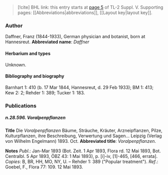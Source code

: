 > [!cite] BHL link: this entry starts at [page 5](https://www.biodiversitylibrary.org/page/33259051) of TL-2 Suppl. V.
> Supporting pages: [[Abbreviations|abbreviations]], [[Layout key|layout key]].

### Author

Daffner, Franz (1844-1933), German physician and botanist, born at Hannesreut. 
**Abbreviated name**: *Daffner*

#### Herbarium and types

Unknown.

#### Bibliography and biography

Barnhart 1: 410 (b. 17 Mar 1844, Hannesreut, d. 29 Feb 1933); BM 1: 413; Kew 2: 2; Rehder 1: 389; Tucker 1: 183.

### Publications

##### n.28.596. Voralpenpflanzen

**Title**
Die *Voralpenpflanzen* Bäume, Sträuche, Kräuter, Arzneipflanzen, Pilze, Kulturpflanzen, ihre Beschreibung, Verwertung und Sagen... Leipzig (Verlag von Wilhelm Engelmann) 1893. Oct.
**Abbreviated title**: *Voralpenpflanzen*.

**Notes**
*Publ*.: Jan-Mar 1893 (Bot. Zeit. 1 Apr 1893, Flora rd. 12 Mai 1893, Bot. Centralbl. 5 Apr 1893, ÖBZ 43: 1 Mai 1893), p. \[i\]-iv, \[1\]-465, \[466, errata\]. *Copies*: B, BR, HH, MO, NY, U. – Rehder 1: 389 ("Popular treatment").
*Ref*.: Goebel, F., Flora 77: 109. 12 Mai 1893.

